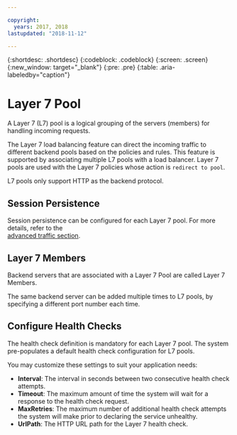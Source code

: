 ```yaml
---

copyright:
  years: 2017, 2018
lastupdated: "2018-11-12"

---
```


{:shortdesc: .shortdesc}
{:codeblock: .codeblock}
{:screen: .screen}
{:new_window: target="_blank"}
{:pre: .pre}
{:table: .aria-labeledby="caption"}

# Layer 7 Pool
A Layer 7 (L7) pool is a logical grouping of the servers (members) for handling incoming requests.

The Layer 7 load balancing feature can direct the incoming traffic to different backend pools based 
on the policies and rules. This feature is supported by associating multiple L7 pools with a load balancer. Layer 7 pools are used with the Layer 7 policies whose action is `redirect to pool`.

L7 pools only support HTTP as the backend protocol.

## Session Persistence
Session persistence can be configured for each Layer 7 pool. For more details, refer to the  
[advanced traffic section](/docs/infrastructure/loadbalancer-service?topic=loadbalancer-service-advanced-traffic-management-with-ibm-cloud-load-balancer).

## Layer 7 Members

Backend servers that are associated with a Layer 7 Pool are called Layer 7 Members.

The same backend server can be added multiple times to L7 pools, by specifying a different port number each time.

## Configure Health Checks
The health check definition is mandatory for each Layer 7 pool. The system pre-populates a default health check configuration for L7 pools.

You may customize these settings to suit your application needs:

 * **Interval**: The interval in seconds between two consecutive health check attempts.
 * **Timeout**: The maximum amount of time the system will wait for a response to the health check request.
 * **MaxRetries**: The maximum number of additional health check attempts the system will make prior to declaring the service unhealthy.
 * **UrlPath**: The HTTP URL path for the Layer 7 health check.
